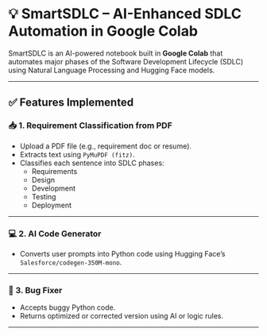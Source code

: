 # 💡 SmartSDLC – AI-Enhanced SDLC Automation in Google Colab

SmartSDLC is an AI-powered notebook built in **Google Colab** that automates major phases of the Software Development Lifecycle (SDLC) using Natural Language Processing and Hugging Face models.

---

## ✅ Features Implemented

### 📥 1. Requirement Classification from PDF
- Upload a PDF file (e.g., requirement doc or resume).
- Extracts text using `PyMuPDF (fitz)`.
- Classifies each sentence into SDLC phases:
  - Requirements
  - Design
  - Development
  - Testing
  - Deployment

---

### 💻 2. AI Code Generator
- Converts user prompts into Python code using Hugging Face’s `Salesforce/codegen-350M-mono`.

---

### 🐞 3. Bug Fixer
- Accepts buggy Python code.
- Returns optimized or corrected version using AI or logic rules.

---

### ✅ 4. Test Case Generator
- Generates `unittest` test cases automatically for functions like:
  - `add(a, b)`
  - `is_prime(n)`

---

### 📃 5. Code Summarizer
- Provides human-readable explanation for any given code.
- Helpful for understanding unknown logic or documentation.

---

### 💬 6. SmartSDLC Chatbot (Lightweight)
- Chatbot that answers SDLC-related queries.
- Example questions:
  - “What are SDLC phases?”
  - “How to write unit test cases?”
  - “What is requirement analysis?”

---

## ⚙️ Technologies Used
- Python 3.10+
- Google Colab
- Hugging Face Transformers
- PyMuPDF (`fitz`)
- `Salesforce/codegen-350M-mono`
- Lightweight chatbot using `distilgpt2` or `granite-3.3-2b-instruct`

---

